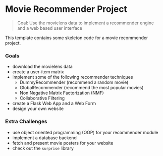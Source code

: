 # Movie Recommender Project

> Goal: Use the movielens data to implement a recommender engine and a web based user interface

This template contains some skeleton code for a movie recommender project. 

### Goals

- download the movielens data
- create a user-item matrix
- implement some of the following recommender techniques
    - DummyRecommender (recommend a random movie)
    - GlobalRecommender (recommend the most popular movies)
    - Non Negative Matrix Factorization (NMF)
    - Collaborative Filtering
- create a Flask Web App and a Web Form
- design your own website


### Extra Challenges

- use object oriented programming (OOP) for your recommender module
- implement a database backend
- fetch and present movie posters for your website
- check out the `surprise` library




